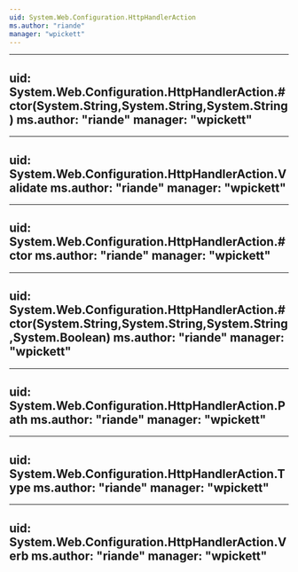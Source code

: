 ```yaml
---
uid: System.Web.Configuration.HttpHandlerAction
ms.author: "riande"
manager: "wpickett"
---
```


---
uid: System.Web.Configuration.HttpHandlerAction.#ctor(System.String,System.String,System.String)
ms.author: "riande"
manager: "wpickett"
---

---
uid: System.Web.Configuration.HttpHandlerAction.Validate
ms.author: "riande"
manager: "wpickett"
---

---
uid: System.Web.Configuration.HttpHandlerAction.#ctor
ms.author: "riande"
manager: "wpickett"
---

---
uid: System.Web.Configuration.HttpHandlerAction.#ctor(System.String,System.String,System.String,System.Boolean)
ms.author: "riande"
manager: "wpickett"
---

---
uid: System.Web.Configuration.HttpHandlerAction.Path
ms.author: "riande"
manager: "wpickett"
---

---
uid: System.Web.Configuration.HttpHandlerAction.Type
ms.author: "riande"
manager: "wpickett"
---

---
uid: System.Web.Configuration.HttpHandlerAction.Verb
ms.author: "riande"
manager: "wpickett"
---
